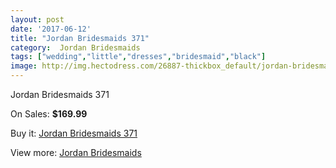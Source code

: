 ```yaml
---
layout: post
date: '2017-06-12'
title: "Jordan Bridesmaids 371"
category:  Jordan Bridesmaids
tags: ["wedding","little","dresses","bridesmaid","black"]
image: http://img.hectodress.com/26887-thickbox_default/jordan-bridesmaids-371.jpg
---
```

Jordan Bridesmaids 371

On Sales: **$169.99**
<a href="https://www.hectodress.com/-jordan-bridesmaids/12490-jordan-bridesmaids-371.html"><amp-img layout="responsive" width="600" height="600" src="//img.hectodress.com/26887-thickbox_default/jordan-bridesmaids-371.jpg" alt="Jordan Bridesmaids 371 0" /></a>

Buy it: [Jordan Bridesmaids 371](https://www.hectodress.com/-jordan-bridesmaids/12490-jordan-bridesmaids-371.html "Jordan Bridesmaids 371")

View more: [ Jordan Bridesmaids](https://www.hectodress.com/191--jordan-bridesmaids " Jordan Bridesmaids")